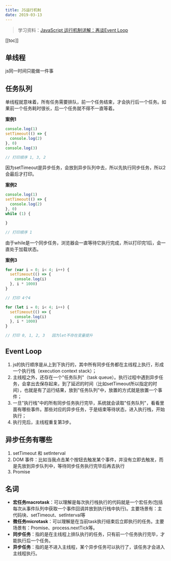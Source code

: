 ```yaml
---
title: JS运行机制
date: 2019-03-13
---
```


> 学习资料：[JavaScript 运行机制详解：再谈Event Loop](http://www.ruanyifeng.com/blog/2014/10/event-loop.html)

[[toc]]

## 单线程

js同一时间只能做一件事

## 任务队列

单线程就意味着，所有任务需要排队，前一个任务结束，才会执行后一个任务。如果前一个任务耗时很长，后一个任务就不得不一直等着。

**案例1**

```js
console.log(1)
setTimeout(() => {
  console.log(2)
}, 0)
console.log(3)

// 打印顺序 1, 3, 2
```

因为setTimeout是异步任务，会放到异步队列中去，所以先执行同步任务，所以2会最后才打印。

**案例2**

```js
console.log(1)
setTimeout(() => {
  console.log(2)
}, 0)
while (1) {

}

// 打印顺序 1
```

由于while是一个同步任务，浏览器会一直等待它执行完成，所以打印完1后，会一直处于加载状态。

**案例3**

```js
for (var i = 0; i< 4; i++) {
  setTimeout(() => {
    console.log(i)
  }, i * 1000)
}

// 打印 4个4
```

```js
for (let i = 0; i< 4; i++) {
  setTimeout(() => {
    console.log(i)
  }, i * 1000)
}

// 打印 0, 1, 2, 3   因为let不存在变量提升
```

## Event Loop

1. js的执行顺序是从上到下执行的，其中所有同步任务都在主线程上执行，形成一个执行栈（execution context stack）；
2. 主线程之外，还存在一个"任务队列"（task queue）。执行过程中遇到异步任务，会拿出去保存起来，到了延迟的时间（比如setTimeout所以指定的时间），也就是有了运行结果，放到"任务队列"中，放置的方式就是放置一个事件；
3. 一旦"执行栈"中的所有同步任务执行完毕，系统就会读取"任务队列"，看看里面有哪些事件。那些对应的异步任务，于是结束等待状态，进入执行栈，开始执行；
4. 执行完后，主线程重复第3步。

## 异步任务有哪些

1. setTimeout 和 setInterval
2. DOM 事件：比如当我点击某个按钮去触发某个事件，并没有立即去触发，而是先放到异步队列中，等待同步任务执行完毕后再去执行
3. Promise

## 名词

- **宏任务macrotask**：可以理解是每次执行栈执行的代码就是一个宏任务(包括每次从事件队列中获取一个事件回调并放到执行栈中执行)。主要场景有：主代码块、setTimeout、setInterval等
- **微任务microtask**：可以理解是在当前task执行结束后立即执行的任务。主要场景有：Promise、process.nextTick等。
- **同步任务**：指的是在主线程上排队执行的任务，只有前一个任务执行完毕，才能执行后一个任务。
- **异步任务**：指的是不进入主线程，某个异步任务可以执行了，该任务才会进入主线程执行。
